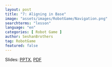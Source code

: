 ```yaml
---
layout: post
title: "7: Aligning in Base"
image: "assets/images/RobotGame/Navigation.png"
searchterms: "lesson"
language: "en"
categories: [ Robot Game ]
author: SeshanBrothers
tag: RobotGame
featured: false
---
```




Slides: <a href="/translations/en-us/RobotGame/AlignInBase.pptx">PPTX</a>, <a href="/translations/en-us/RobotGame/AlignInBase.pdf">PDF </a>
